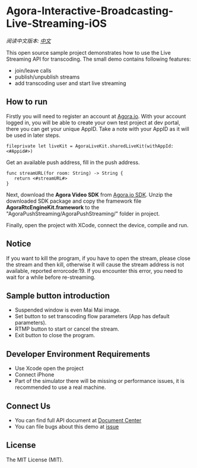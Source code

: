 # **Agora-Interactive-Broadcasting-Live-Streaming-iOS**

*阅读中文版本: [中文](README.zh.md)*


This open source sample project demonstrates how to use the Live Streaming API for transcoding.
The small demo contains following features:

- join/leave calls
- publish/unpublish streams
- add transcoding user and start live streaming


## How to run
Firstly you will need to register an account at [Agora.io](https://dashboard.agora.io/signin/). With your account logged in, you will be able to create your own test project at dev portal, there you can get your unique AppID. Take a note with your AppID as it will be used in later steps.

```
fileprivate let liveKit = AgoraLiveKit.sharedLiveKit(withAppId: <#Appid#>)

```


Get an available push address, fill in the push address.
```
func streamURL(for room: String) -> String {
   return <#streamURL#>
}
```
Next, download the **Agora Video SDK** from [Agora.io SDK](https://www.agora.io/en/blog/download/). Unzip the downloaded SDK package and copy the framework file  **AgoraRtcEngineKit.framework**   to the "AgoraPushStreaming/AgoraPushStreaming/" folder in project.

Finally, open the project with XCode, connect the device, compile and run.

## Notice
If you want to kill the program, if you have to open the stream, please close the stream and then kill, otherwise it will cause the stream address is not available, reported errorcode:19.
If you encounter this error, you need to wait for a while before re-streaming.

## Sample button introduction
- Suspended window is even Mai Mai image.
- Set button to set transcoding flow parameters (App has default parameters).
- RTMP button to start or cancel the stream.
- Exit button to close the program.

## Developer Environment Requirements
- Use Xcode open the project
- Connect iPhone
- Part of the simulator there will be missing or performance issues, it is recommended to use a real machine.

## Connect Us

- You can find full API document at [Document Center](https://docs.agora.io/en/)
- You can file bugs about this demo at [issue](https://github.com/AgoraIO/Agora-iOS-Voice-Tutorial-Swift-1to1/issues)

## License

The MIT License (MIT).

